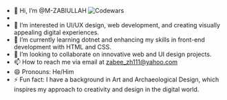 

- 👋 Hi, I’m @M-ZABIULLAH
![Codewars](https://github.r2v.ch/codewars?user=M-ZABIULLAH&stroke=COLOR)
- 
- 👀 I’m interested in UI/UX design, web development, and creating visually appealing digital experiences.
- 🌱 I’m currently learning dotnet and enhancing my skills in front-end development with HTML and CSS.
- 💞️ I’m looking to collaborate on innovative web and UI design projects.
- 📫 How to reach me via email at zabee_zh111@yahoo.com
- 😄 Pronouns: He/Him
- ⚡ Fun fact: I have a background in Art and Archaeological Design, which inspires my approach to creativity and design in the digital world.

<!---
M-ZABIULLAH/M-ZABIULLAH is a ✨ special ✨ repository because its `README.md` (this file) appears on your GitHub profile.
You can click the Preview link to take a look at your changes.
